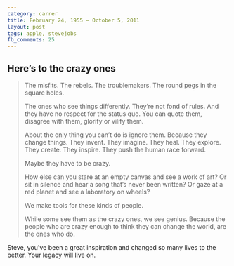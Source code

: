 ```yaml
---
category: carrer
title: February 24, 1955 – October 5, 2011
layout: post
tags: apple, stevejobs
fb_comments: 25
---
```


## Here’s to the crazy ones

> The misfits. The rebels. The troublemakers. The round pegs in the square holes.
> 
> The ones who see things differently. They’re not fond of rules. And they have no respect for the status quo. You can quote them, disagree with them, glorify or vilify them.
> 
> About the only thing you can’t do is ignore them. Because they change things. They invent. They imagine. They heal. They explore. They create. They inspire. They push the human race forward.
> 
> Maybe they have to be crazy.
> 
> How else can you stare at an empty canvas and see a work of art? Or sit in silence and hear a song that’s never been written? Or gaze at a red planet and see a laboratory on wheels?
> 
> We make tools for these kinds of people.
> 
> While some see them as the crazy ones, we see genius. Because the people who are crazy enough to think they can change the world, are the ones who do.

Steve, you've been a great inspiration and changed so many lives to the better. Your legacy will live on.
